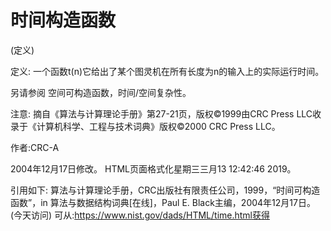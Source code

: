 # 时间构造函数


(定义)



定义:
一个函数t(n)它给出了某个图灵机在所有长度为n的输入上的实际运行时间。



另请参阅
空间可构造函数，时间/空间复杂性。



注意:
摘自《算法与计算理论手册》第27-21页，版权©1999由CRC Press LLC收录于《计算机科学、工程与技术词典》版权©2000 CRC Press LLC。


作者:CRC-A







2004年12月17日修改。
HTML页面格式化星期三三月13 12:42:46 2019。



引用如下:
算法与计算理论手册，CRC出版社有限责任公司，1999，“时间可构造函数”，in
算法与数据结构词典[在线]，Paul E. Black主编，2004年12月17日。(今天访问)
可从:https://www.nist.gov/dads/HTML/time.html获得